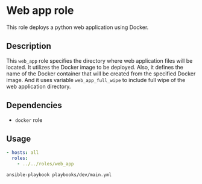 # Web app role

This role deploys a python web application using Docker.

## Description

This `web_app` role specifies the directory where web application files will be located. It utilizes the Docker image to
be deployed. Also, it defines the name of the Docker container that will be created from the specified Docker image. And
it uses variable `web_app_full_wipe` to include full wipe of the web application directory.

## Dependencies

* `docker` role

## Usage

```yaml
- hosts: all
  roles:
    - ../../roles/web_app
```

```bash
ansible-playbook playbooks/dev/main.yml
```
